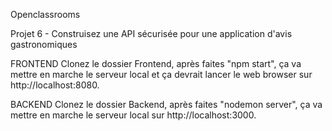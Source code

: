  
Openclassrooms

Projet 6 - Construisez une API sécurisée pour une application d'avis gastronomiques

FRONTEND
Clonez le dossier Frontend, après faites "npm start", ça va mettre en marche le serveur local  et ça devrait lancer le web browser sur http://localhost:8080.

BACKEND
Clonez le dossier Backend, après faites "nodemon server", ça va mettre en marche le serveur local sur http://localhost:3000.
